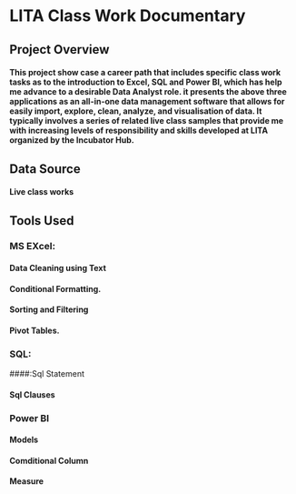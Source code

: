 # LITA Class Work Documentary
## Project Overview 
####  This project show case  a career path that includes specific class work tasks as to the introduction to Excel,  SQL  and Power BI, which has help me advance to a desirable Data Analyst role. it presents the above  three applications as an all-in-one data management software that allows for easily import, explore, clean, analyze, and visualisation of data. It typically involves a series of related live class samples  that provide me with increasing levels of responsibility and skills developed at LITA organized by the Incubator Hub.
## Data Source
#### Live class works
## Tools Used
 ### MS EXcel:
 #### Data Cleaning using Text
 #### Conditional Formatting.
 #### Sorting and Filtering
 #### Pivot Tables.
 ### SQL: 
 ####:Sql Statement 
 #### Sql Clauses
 ### Power BI
 #### Models
 #### Comditional Column
 #### Measure
